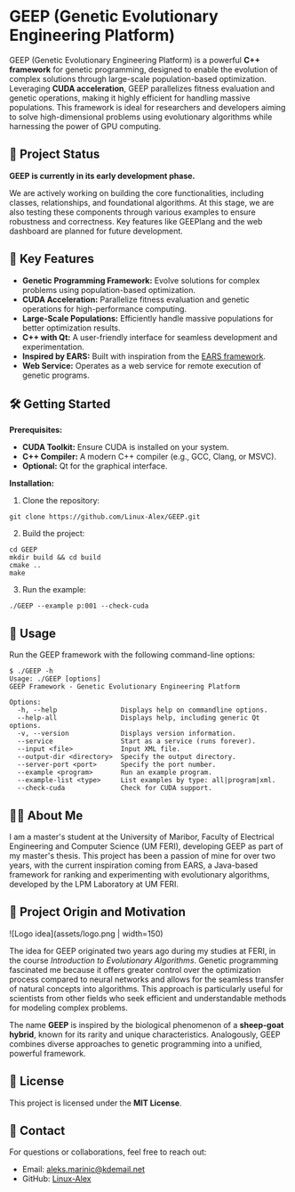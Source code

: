 # GEEP (Genetic Evolutionary Engineering Platform)

GEEP (Genetic Evolutionary Engineering Platform) is a powerful **C++ framework** for genetic programming, designed to enable the evolution of complex solutions through large-scale population-based optimization. Leveraging **CUDA acceleration**, GEEP parallelizes fitness evaluation and genetic operations, making it highly efficient for handling massive populations. This framework is ideal for researchers and developers aiming to solve high-dimensional problems using evolutionary algorithms while harnessing the power of GPU computing.

## 🚧 Project Status
**GEEP is currently in its early development phase.**

We are actively working on building the core functionalities, including classes, relationships, and foundational algorithms. At this stage, we are also testing these components through various examples to ensure robustness and correctness. Key features like GEEPlang and the web dashboard are planned for future development.

## 🚀 Key Features

- **Genetic Programming Framework:** Evolve solutions for complex problems using population-based optimization.
- **CUDA Acceleration:** Parallelize fitness evaluation and genetic operations for high-performance computing.
- **Large-Scale Populations:** Efficiently handle massive populations for better optimization results.
- **C++ with Qt:** A user-friendly interface for seamless development and experimentation.
- **Inspired by EARS:** Built with inspiration from the [EARS framework](https://github.com/UM-LPM/EARS).
- **Web Service:** Operates as a web service for remote execution of genetic programs.

## 🛠️ Getting Started

**Prerequisites:**
- **CUDA Toolkit:** Ensure CUDA is installed on your system.
- **C++ Compiler:** A modern C++ compiler (e.g., GCC, Clang, or MSVC).
- **Optional:** Qt for the graphical interface.

**Installation:**

1. Clone the repository:
```
git clone https://github.com/Linux-Alex/GEEP.git
```
2. Build the project:
```
cd GEEP
mkdir build && cd build
cmake ..
make
```
3. Run the example:
```
./GEEP --example p:001 --check-cuda
```

## 📖 Usage
Run the GEEP framework with the following command-line options:
```
$ ./GEEP -h
Usage: ./GEEP [options]
GEEP Framework - Genetic Evolutionary Engineering Platform

Options:
  -h, --help                Displays help on commandline options.
  --help-all                Displays help, including generic Qt options.
  -v, --version             Displays version information.
  --service                 Start as a service (runs forever).
  --input <file>            Input XML file.
  --output-dir <directory>  Specify the output directory.
  --server-port <port>      Specify the port number.
  --example <program>       Run an example program.
  --example-list <type>     List examples by type: all|program|xml.
  --check-cuda              Check for CUDA support.
```

## 🧑‍💻 About Me

I am a master's student at the University of Maribor, Faculty of Electrical Engineering and Computer Science (UM FERI), developing GEEP as part of my master's thesis. This project has been a passion of mine for over two years, with the current inspiration coming from EARS, a Java-based framework for ranking and experimenting with evolutionary algorithms, developed by the LPM Laboratory at UM FERI.

## 📄 Project Origin and Motivation

![Logo idea](assets/logo.png | width=150)

The idea for GEEP originated two years ago during my studies at FERI, in the course *Introduction to Evolutionary Algorithms*. Genetic programming fascinated me because it offers greater control over the optimization process compared to neural networks and allows for the seamless transfer of natural concepts into algorithms. This approach is particularly useful for scientists from other fields who seek efficient and understandable methods for modeling complex problems.

The name **GEEP** is inspired by the biological phenomenon of a **sheep-goat hybrid**, known for its rarity and unique characteristics. Analogously, GEEP combines diverse approaches to genetic programming into a unified, powerful framework.

## 📄 License

This project is licensed under the **MIT License**.

## 📧 Contact

For questions or collaborations, feel free to reach out:
- Email: aleks.marinic@kdemail.net
- GitHub: [Linux-Alex](https://github.com/linux-Alex/)
